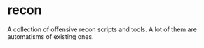 # recon
A collection of offensive recon scripts and tools. A lot of them are automatisms of existing ones.
